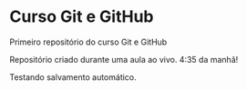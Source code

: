 # Curso Git e GitHub

 Primeiro repositório do curso Git e GitHub

Repositório criado durante uma aula ao vivo.
4:35 da manhã!

Testando salvamento automático.